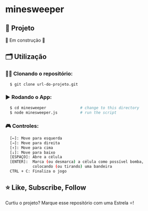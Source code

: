 # minesweeper

## 🚀 Projeto

🚧 Em construção 🚧

## 🗂️ Utilização

### 🐑🐑 Clonando o repositório:

```bash
  $ git clone url-do-projeto.git
```

### ▶️ Rodando o App:

```bash
  $ cd minesweeper               # change to this directory
  $ node minesweeper.js          # run the script
```

### 🎮 Controles:

```bash
  [←]: Move para esquerda
  [→]: Move para direita
  [↑]: Move para cima
  [↓]: Move para baixo
  [ESPAÇO]: Abre a célula
  [ENTER]:  Marca (ou desmarca) a célula como possível bomba,
            colocando (ou tirando) uma bandeira
  CTRL + C: Finaliza o jogo
```

## ⭐ Like, Subscribe, Follow
Curtiu o projeto? Marque esse repositório com uma Estrela ⭐!